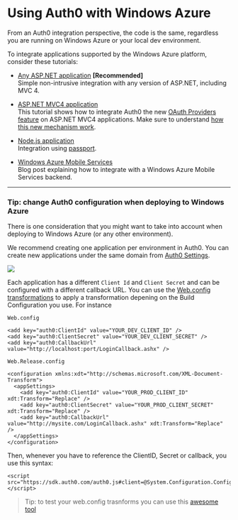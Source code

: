 # Using Auth0 with Windows Azure

From an Auth0 integration perspective, the code is the same, regardless you are running on Windows Azure or your local dev environment.

To integrate applications supported by the Windows Azure platform, consider these tutorials:

* [Any ASP.NET application](aspnet-tutorial) **[Recommended]** <br />
Simple non-intrusive integration with any version of ASP.NET, including MVC 4.

* [ASP.NET MVC4 application](mvc-tutorial) <br />
This tutorial shows how to integrate Auth0 the new [OAuth Providers feature](http://www.asp.net/mvc/overview/getting-started/using-oauth-providers-with-mvc) on ASP.NET MVC4 applications. Make sure to understand [how this new mechanism work](http://weblogs.asp.net/jgalloway/archive/2012/08/29/simplemembership-membership-providers-universal-providers-and-the-new-asp-net-4-5-web-forms-and-asp-net-mvc-4-templates.aspx).

* [Node.js application](nodejs-tutorial) <br />
Integration using [passport](http://passportjs.org/).

* [Windows Azure Mobile Services](http://blog.auth0.com/2013/03/17/Authenticate-Azure-Mobile-Services-apps-with-Everything-using-Auth0/) <br />
Blog post explaining how to integrate with a Windows Azure Mobile Services backend.

---

### Tip: change Auth0 configuration when deploying to Windows Azure

There is one consideration that you might want to take into account when deploying to Windows Azure (or any other environment).

We recommend creating one application per environment in Auth0. You can create new applications under the same domain from [Auth0 Settings](https://app.auth0.com/#/settings).

![](img/environments.png)

Each application has a different `Client Id` and `Client Secret` and can be configured with a different callback URL. You can use the [Web.config transformations](http://msdn.microsoft.com/en-us/library/dd465326.aspx) to apply a transformation depening on the Build Configuration you use. For instance

`Web.config`
```
<add key="auth0:ClientId" value="YOUR_DEV_CLIENT_ID" />
<add key="auth0:ClientSecret" value="YOUR_DEV_CLIENT_SECRET" />
<add key="auth0:CallbackUrl" value="http://localhost:port/LoginCallback.ashx" />
```

`Web.Release.config`
```
<configuration xmlns:xdt="http://schemas.microsoft.com/XML-Document-Transform">
  <appSettings>
    <add key="auth0:ClientId" value="YOUR_PROD_CLIENT_ID" xdt:Transform="Replace" />
    <add key="auth0:ClientSecret" value="YOUR_PROD_CLIENT_SECRET" xdt:Transform="Replace" />
    <add key="auth0:CallbackUrl" value="http://mysite.com/LoginCallback.ashx" xdt:Transform="Replace" />
  </appSettings>
</configuration>
```

Then, whenever you have to reference the ClientID, Secret or callback, you use this syntax:

```
<script src="https://sdk.auth0.com/auth0.js#client=@System.Configuration.ConfigurationManager.AppSettings["auth0:ClientId"]&scope=openid"></script>
```

> Tip: to test your web.config trasnforms you can use this [awesome tool](http://webconfigtransformationtester.apphb.com/)


